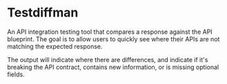 # Testdiffman

An API integration testing tool that compares a response against the API blueprint. The goal is to allow users to quickly see where their APIs are not matching the expected response.
 
The output will indicate where there are differences, and indicate if it's breaking the API contract, contains new information, or is missing optional fields.
